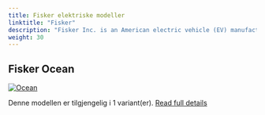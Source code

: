 ```yaml
---
title: Fisker elektriske modeller
linktitle: "Fisker"
description: "Fisker Inc. is an American electric vehicle (EV) manufacturer that was founded in 2016 by Henrik Fisker, a well-known automotive designer. The company is based in Manhattan Beach, California, and is focused on creating sustainable, electric mobility solutions."
weight: 30
---
```

<!-- markdownlint-disable MD033 -->
<!-- markdownlint-disable MD010 -->



## Fisker Ocean

<a href="ocean"><img src="https://media.evkx.net/multimedia/models/fisker/ocean/ocean_extreme/main_1_st.jpg" class="img-fluid" alt="Ocean" ></a>

Denne modellen er tilgjengelig i 1 variant(er).
[Read full details](ocean/)
